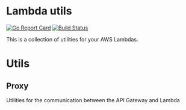 # Lambda utils

[![Go Report Card](https://goreportcard.com/badge/github.com/brugnara/lambda-utils)](https://goreportcard.com/report/github.com/brugnara/lambda-utils)
[![Build Status](https://travis-ci.org/brugnara/lambda-utils.svg?branch=master)](https://travis-ci.org/brugnara/lambda-utils)

This is a collection of utilities for your AWS Lambdas.

# Utils

## Proxy

Utilities for the communication between the API Gateway and Lambda
